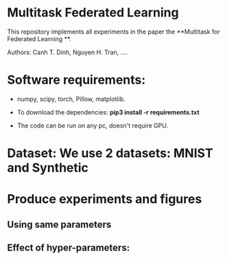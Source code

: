 # Multitask Federated Learning
This repository implements all experiments in the paper the **Multitask for Federated Learning **.
  
Authors: Canh T. Dinh, Nguyen H. Tran, .... 

# Software requirements:
- numpy, scipy, torch, Pillow, matplotlib.

- To download the dependencies: **pip3 install -r requirements.txt**

- The code can be run on any pc, doesn't require GPU.
  
# Dataset: We use 2 datasets: MNIST and Synthetic
# Produce experiments and figures
## Using same parameters
## Effect of hyper-parameters:

